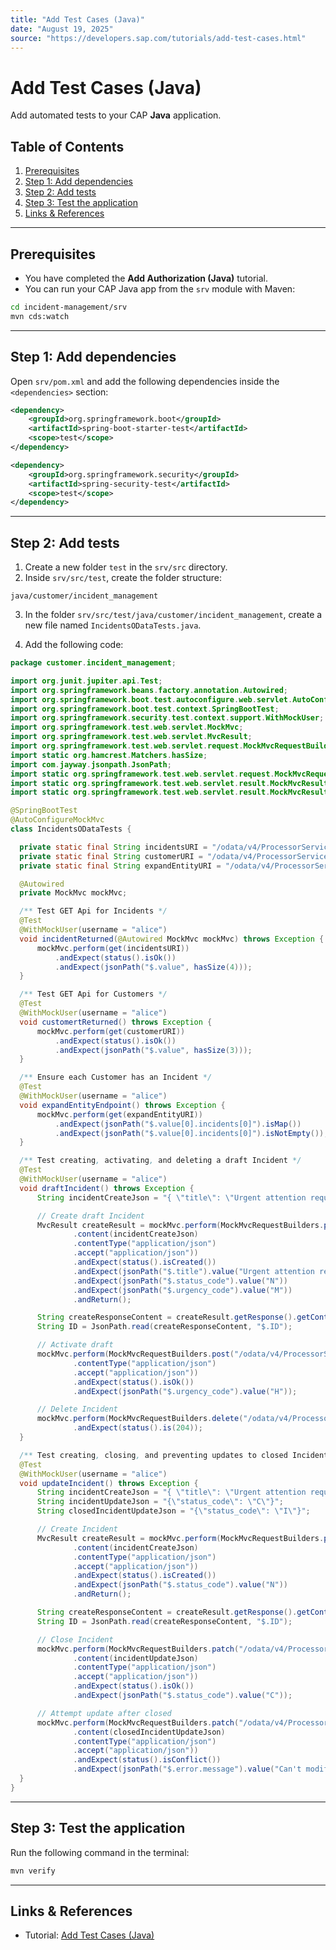 ```yaml
---
title: "Add Test Cases (Java)"
date: "August 19, 2025"
source: "https://developers.sap.com/tutorials/add-test-cases.html"
---
```


# Add Test Cases (Java)

Add automated tests to your CAP **Java** application.

## Table of Contents

1. [Prerequisites](#prerequisites)  
2. [Step 1: Add dependencies](#step-1-add-dependencies)  
3. [Step 2: Add tests](#step-2-add-tests)  
4. [Step 3: Test the application](#step-3-test-the-application)  
5. [Links & References](#links--references)  

---

## Prerequisites

- You have completed the **Add Authorization (Java)** tutorial.  
- You can run your CAP Java app from the `srv` module with Maven:

```bash
cd incident-management/srv
mvn cds:watch
```

---

## Step 1: Add dependencies

Open `srv/pom.xml` and add the following dependencies inside the `<dependencies>` section:

```xml
<dependency>
    <groupId>org.springframework.boot</groupId>
    <artifactId>spring-boot-starter-test</artifactId>
    <scope>test</scope>
</dependency>

<dependency>
    <groupId>org.springframework.security</groupId>
    <artifactId>spring-security-test</artifactId>
    <scope>test</scope>	
</dependency>
```

---

## Step 2: Add tests

1. Create a new folder `test` in the `srv/src` directory.  
2. Inside `srv/src/test`, create the folder structure:  

```
java/customer/incident_management
```

3. In the folder `srv/src/test/java/customer/incident_management`, create a new file named `IncidentsODataTests.java`.  

4. Add the following code:

```java
package customer.incident_management;

import org.junit.jupiter.api.Test;
import org.springframework.beans.factory.annotation.Autowired;
import org.springframework.boot.test.autoconfigure.web.servlet.AutoConfigureMockMvc;
import org.springframework.boot.test.context.SpringBootTest;
import org.springframework.security.test.context.support.WithMockUser;
import org.springframework.test.web.servlet.MockMvc;
import org.springframework.test.web.servlet.MvcResult;
import org.springframework.test.web.servlet.request.MockMvcRequestBuilders;
import static org.hamcrest.Matchers.hasSize;
import com.jayway.jsonpath.JsonPath;
import static org.springframework.test.web.servlet.request.MockMvcRequestBuilders.get;
import static org.springframework.test.web.servlet.result.MockMvcResultMatchers.jsonPath;
import static org.springframework.test.web.servlet.result.MockMvcResultMatchers.status;

@SpringBootTest
@AutoConfigureMockMvc
class IncidentsODataTests {

  private static final String incidentsURI = "/odata/v4/ProcessorService/Incidents";
  private static final String customerURI = "/odata/v4/ProcessorService/Customers";
  private static final String expandEntityURI = "/odata/v4/ProcessorService/Customers?$select=firstName&$expand=incidents";

  @Autowired
  private MockMvc mockMvc;

  /** Test GET Api for Incidents */
  @Test
  @WithMockUser(username = "alice")
  void incidentReturned(@Autowired MockMvc mockMvc) throws Exception {
      mockMvc.perform(get(incidentsURI))
          .andExpect(status().isOk())
          .andExpect(jsonPath("$.value", hasSize(4)));
  }

  /** Test GET Api for Customers */
  @Test
  @WithMockUser(username = "alice")
  void customertReturned() throws Exception {
      mockMvc.perform(get(customerURI))
          .andExpect(status().isOk())
          .andExpect(jsonPath("$.value", hasSize(3)));
  }

  /** Ensure each Customer has an Incident */
  @Test
  @WithMockUser(username = "alice")
  void expandEntityEndpoint() throws Exception {
      mockMvc.perform(get(expandEntityURI))
          .andExpect(jsonPath("$.value[0].incidents[0]").isMap())
          .andExpect(jsonPath("$.value[0].incidents[0]").isNotEmpty());
  }

  /** Test creating, activating, and deleting a draft Incident */
  @Test
  @WithMockUser(username = "alice")
  void draftIncident() throws Exception {
      String incidentCreateJson = "{ \"title\": \"Urgent attention required!\", \"status_code\": \"N\",\"urgency_code\": \"M\"}";

      // Create draft Incident
      MvcResult createResult = mockMvc.perform(MockMvcRequestBuilders.post("/odata/v4/ProcessorService/Incidents")
              .content(incidentCreateJson)
              .contentType("application/json")
              .accept("application/json"))
              .andExpect(status().isCreated())
              .andExpect(jsonPath("$.title").value("Urgent attention required!"))
              .andExpect(jsonPath("$.status_code").value("N"))
              .andExpect(jsonPath("$.urgency_code").value("M"))
              .andReturn();

      String createResponseContent = createResult.getResponse().getContentAsString();
      String ID = JsonPath.read(createResponseContent, "$.ID");

      // Activate draft
      mockMvc.perform(MockMvcRequestBuilders.post("/odata/v4/ProcessorService/Incidents(ID=" + ID + ",IsActiveEntity=false)/ProcessorService.draftActivate")
              .contentType("application/json")
              .accept("application/json"))
              .andExpect(status().isOk())
              .andExpect(jsonPath("$.urgency_code").value("H"));  

      // Delete Incident
      mockMvc.perform(MockMvcRequestBuilders.delete("/odata/v4/ProcessorService/Incidents(ID=" + ID + ",IsActiveEntity=true)"))
              .andExpect(status().is(204));
  }

  /** Test creating, closing, and preventing updates to closed Incidents */
  @Test
  @WithMockUser(username = "alice")
  void updateIncident() throws Exception {
      String incidentCreateJson = "{ \"title\": \"Urgent attention required!\", \"status_code\": \"N\", \"IsActiveEntity\": true }";
      String incidentUpdateJson = "{\"status_code\": \"C\"}";
      String closedIncidentUpdateJson = "{\"status_code\": \"I\"}";

      // Create Incident
      MvcResult createResult = mockMvc.perform(MockMvcRequestBuilders.post("/odata/v4/ProcessorService/Incidents")
              .content(incidentCreateJson)
              .contentType("application/json")
              .accept("application/json"))
              .andExpect(status().isCreated())
              .andExpect(jsonPath("$.status_code").value("N"))
              .andReturn();

      String createResponseContent = createResult.getResponse().getContentAsString();
      String ID = JsonPath.read(createResponseContent, "$.ID");

      // Close Incident
      mockMvc.perform(MockMvcRequestBuilders.patch("/odata/v4/ProcessorService/Incidents(ID=" + ID + ",IsActiveEntity=true)")
              .content(incidentUpdateJson)
              .contentType("application/json")
              .accept("application/json"))
              .andExpect(status().isOk())
              .andExpect(jsonPath("$.status_code").value("C"));

      // Attempt update after closed
      mockMvc.perform(MockMvcRequestBuilders.patch("/odata/v4/ProcessorService/Incidents(ID=" + ID + ",IsActiveEntity=true)")
              .content(closedIncidentUpdateJson)
              .contentType("application/json")
              .accept("application/json"))
              .andExpect(status().isConflict())
              .andExpect(jsonPath("$.error.message").value("Can't modify a closed incident"));
  }
}
```

---

## Step 3: Test the application

Run the following command in the terminal:

```bash
mvn verify
```

---

## Links & References

- Tutorial: [Add Test Cases (Java)](https://developers.sap.com/tutorials/add-test-cases.html)  
